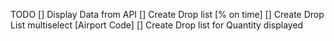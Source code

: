 TODO
[] Display Data from API 
[] Create Drop list [% on time]
[] Create Drop List multiselect [Airport Code]
[] Create Drop list for Quantity displayed